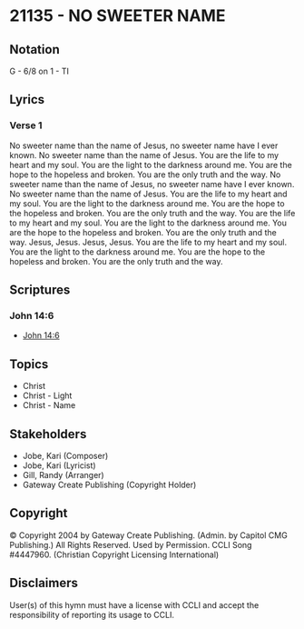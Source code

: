 # 21135 - NO SWEETER NAME

## Notation

G - 6/8 on 1 - TI

## Lyrics

### Verse 1

No sweeter name than the name of Jesus, no sweeter name have I ever known. No sweeter name than the name of Jesus. You are the life to my heart and my soul. You are the light to the darkness around me. You are the hope to the hopeless and broken. You are the only truth and the way. No sweeter name than the name of Jesus, no sweeter name have I ever known. No sweeter name than the name of Jesus. You are the life to my heart and my soul. You are the light to the darkness around me. You are the hope to the hopeless and broken. You are the only truth and the way. You are the life to my heart and my soul. You are the light to the darkness around me. You are the hope to the hopeless and broken. You are the only truth and the way. Jesus, Jesus. Jesus, Jesus. You are the life to my heart and my soul. You are the light to the darkness around me. You are the hope to the hopeless and broken. You are the only truth and the way.
  


## Scriptures

### John 14:6

- [John 14:6](https://www.biblegateway.com/passage/?search=John%2014%3A6)


## Topics

- Christ
- Christ - Light
- Christ - Name

## Stakeholders

- Jobe, Kari (Composer)
- Jobe, Kari (Lyricist)
- Gill, Randy (Arranger)
- Gateway Create Publishing (Copyright Holder)

## Copyright

© Copyright 2004 by Gateway Create Publishing. (Admin. by Capitol CMG Publishing.) All Rights Reserved. Used by Permission. CCLI Song #4447960.
(Christian Copyright Licensing International)

## Disclaimers

User(s) of this hymn must have a license with CCLI and accept the responsibility of reporting its usage to CCLI.

